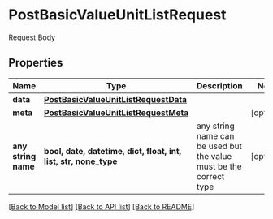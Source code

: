 # PostBasicValueUnitListRequest

Request Body

## Properties
Name | Type | Description | Notes
------------ | ------------- | ------------- | -------------
**data** | [**PostBasicValueUnitListRequestData**](PostBasicValueUnitListRequestData.md) |  | 
**meta** | [**PostBasicValueUnitListRequestMeta**](PostBasicValueUnitListRequestMeta.md) |  | [optional] 
**any string name** | **bool, date, datetime, dict, float, int, list, str, none_type** | any string name can be used but the value must be the correct type | [optional]

[[Back to Model list]](../README.md#documentation-for-models) [[Back to API list]](../README.md#documentation-for-api-endpoints) [[Back to README]](../README.md)


